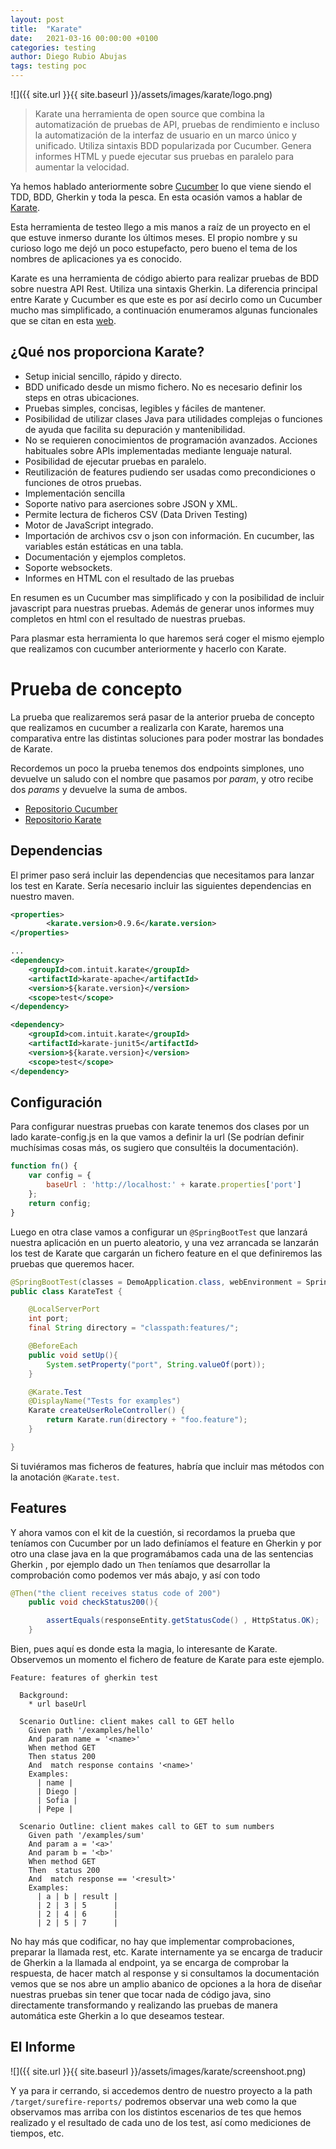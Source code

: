 ```yaml
---
layout: post
title:  "Karate"
date:   2021-03-16 00:00:00 +0100
categories: testing
author: Diego Rubio Abujas
tags: testing poc
---
```


![]({{ site.url }}{{ site.baseurl }}/assets/images/karate/logo.png)


> Karate una herramienta de open source que combina la automatización de pruebas de API, pruebas de rendimiento e incluso la automatización de la interfaz de usuario en un marco único y unificado. Utiliza sintaxis BDD popularizada por Cucumber. Genera informes HTML y puede ejecutar sus pruebas en paralelo para aumentar la velocidad.

Ya hemos hablado anteriormente sobre [Cucumber](https://pandemoniodigital.es/testing/2021/01/11/cucumber-spring-boot.html) lo que viene siendo el TDD, BDD, Gherkin y toda la pesca. En esta ocasión vamos a hablar de [Karate](https://github.com/intuit/karate).

Esta herramienta de testeo llego a mis manos a raíz de un proyecto en el que estuve inmerso durante los últimos meses. El propio nombre y su curioso logo me dejó un poco estupefacto, pero bueno el tema de los nombres de aplicaciones ya es conocido. 

Karate es una herramienta de código abierto para realizar pruebas de BDD sobre nuestra API Rest. Utiliza una sintaxis Gherkin. La diferencia principal entre Karate y Cucumber es que este es por así decirlo como un Cucumber mucho mas simplificado, a continuación enumeramos algunas funcionales que se citan en esta [web](https://www.sngular.com/es/automatizacion-de-pruebas-con-karate-i/).

## ¿Qué nos proporciona Karate?

- Setup inicial sencillo, rápido y directo.
- BDD unificado desde un mismo fichero. No es necesario definir los steps en otras ubicaciones.
- Pruebas simples, concisas, legibles y fáciles de mantener.
- Posibilidad de utilizar clases Java para utilidades complejas o funciones de ayuda que facilita su depuración y mantenibilidad.
- No se requieren conocimientos de programación avanzados. Acciones habituales sobre APIs implementadas mediante lenguaje natural.
- Posibilidad de ejecutar pruebas en paralelo.
- Reutilización de features pudiendo ser usadas como precondiciones o funciones de otros pruebas.
- Implementación sencilla
- Soporte nativo para aserciones sobre JSON y XML.
- Permite lectura de ficheros CSV (Data Driven Testing)
- Motor de JavaScript integrado.
- Importación de archivos csv o json con información. En cucumber, las variables están estáticas en una tabla.
- Documentación y ejemplos completos.
- Soporte websockets.
- Informes en HTML con el resultado de las pruebas

En resumen es un Cucumber mas simplificado y con la posibilidad de incluir javascript para nuestras pruebas. Además de generar unos informes muy completos en html con el resultado de nuestras pruebas.

Para plasmar esta herramienta lo que haremos será coger el mismo ejemplo que realizamos con cucumber anteriormente y hacerlo con Karate.

# Prueba de concepto

La prueba que realizaremos será pasar de la anterior prueba de concepto que realizamos en cucumber a realizarla con Karate, haremos una comparativa entre las distintas soluciones para poder mostrar las bondades de Karate. 

Recordemos un poco la prueba tenemos dos endpoints simplones, uno devuelve un saludo con el nombre que pasamos por *param*, y otro recibe dos *params* y devuelve la suma de ambos. 

- [Repositorio Cucumber](https://github.com/drubioa/demo-cucumber-spring-boot)
- [Repositorio Karate](https://github.com/drubioa/demo-karate-springboot)

## Dependencias

El primer paso será incluir las dependencias que necesitamos para lanzar los test en Karate. Sería necesario incluir las siguientes dependencias en nuestro maven.

```xml
<properties>	
		<karate.version>0.9.6</karate.version>
</properties>

...
<dependency>
    <groupId>com.intuit.karate</groupId>
    <artifactId>karate-apache</artifactId>
    <version>${karate.version}</version>
    <scope>test</scope>
</dependency>

<dependency>
    <groupId>com.intuit.karate</groupId>
    <artifactId>karate-junit5</artifactId>
    <version>${karate.version}</version>
    <scope>test</scope>
</dependency>
```

## Configuración

Para configurar nuestras pruebas con karate tenemos dos clases por un lado karate-config.js en la que vamos a definir la url (Se podrían definir muchísimas cosas más, os sugiero que consultéis la documentación).

```jsx
function fn() {
    var config = {
        baseUrl : 'http://localhost:' + karate.properties['port']
    };
    return config;
}
```

Luego en otra clase vamos a configurar un `@SpringBootTest` que lanzará nuestra aplicación en un puerto aleatorio, y una vez arrancada se lanzarán los test de Karate que cargarán un fichero feature en el que definiremos las pruebas que queremos hacer.

```java
@SpringBootTest(classes = DemoApplication.class, webEnvironment = SpringBootTest.WebEnvironment.RANDOM_PORT)
public class KarateTest {

    @LocalServerPort
    int port;
    final String directory = "classpath:features/";

    @BeforeEach
    public void setUp(){
        System.setProperty("port", String.valueOf(port));
    }

    @Karate.Test
    @DisplayName("Tests for examples")
    Karate createUserRoleController() {
        return Karate.run(directory + "foo.feature");
    }

}
```

Si tuviéramos mas ficheros de features, habría que incluir mas métodos con la anotación `@Karate.test`.

## Features

Y ahora vamos con el kit de la cuestión, si recordamos la prueba que teníamos con Cucumber por un lado definíamos el feature en Gherkin y por otro una clase java en la que programábamos cada una de las sentencias Gherkin , por ejemplo dado un `Then` teníamos que desarrollar la comprobación como podemos ver más abajo, y así con todo

```java
@Then("the client receives status code of 200")
    public void checkStatus200(){

        assertEquals(responseEntity.getStatusCode() , HttpStatus.OK);
    }
```

Bien, pues aquí es donde esta la magia, lo interesante de Karate. Observemos un momento el fichero de feature de Karate para este ejemplo.

```gherkin
Feature: features of gherkin test

  Background:
    * url baseUrl

  Scenario Outline: client makes call to GET hello
    Given path '/examples/hello'
    And param name = '<name>'
    When method GET
    Then status 200
    And  match response contains '<name>'
    Examples:
      | name |
      | Diego |
      | Sofia |
      | Pepe |

  Scenario Outline: client makes call to GET to sum numbers
    Given path '/examples/sum'
    And param a = '<a>'
    And param b = '<b>'
    When method GET
    Then  status 200
    And  match response == '<result>'
    Examples:
      | a | b | result |
      | 2 | 3 | 5      |
      | 2 | 4 | 6      |
      | 2 | 5 | 7      |
```

No hay más que codificar, no hay que implementar comprobaciones, preparar la llamada rest, etc. Karate internamente ya se encarga de traducir de Gherkin a la llamada al endpoint, ya se encarga de comprobar la respuesta, de hacer match al response y si consultamos la documentación vemos que se nos abre un amplio abanico de opciones a la hora de diseñar nuestras pruebas sin tener que tocar nada de código java, sino directamente transformando y realizando las pruebas de manera automática este Gherkin a lo que deseamos testear. 

## El Informe

![]({{ site.url }}{{ site.baseurl }}/assets/images/karate/screenshoot.png)

Y ya para ir cerrando, si accedemos dentro de nuestro proyecto a la path `/target/surefire-reports/` podremos observar una web como la que observamos mas arriba con los distintos escenarios de tes que hemos realizado y el resultado de cada uno de los test, así como mediciones de tiempos, etc.
